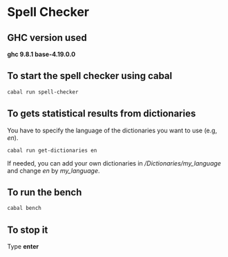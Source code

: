 # Spell Checker
## GHC version used
**ghc   9.8.1      base-4.19.0.0**


## To start the spell checker using cabal
``` sh
cabal run spell-checker
```

## To gets statistical results from dictionaries
You have to specify the language of the dictionaries you want to use (e.g, _en_).  
```
cabal run get-dictionaries en
```
If needed, you can add your own dictionaries in _/Dictionaries/my_language_ and change _en_ by _my\_language_.

## To run the bench 
``` sh
cabal bench
```


## To stop it
Type **enter**
